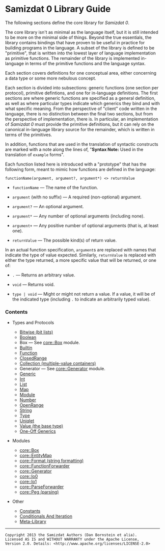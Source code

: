 Samizdat 0 Library Guide
========================

The following sections define the core library for *Samizdat 0*.

The core library isn't as minimal as the language itself, but it is still
intended to be more on the minimal side of things. Beyond the true
essentials, the library contains bindings that have proven to be useful
in practice for building programs in the language. A subset of the library
is defined to be "primitive", that is written into the lowest layer of
language implementation as primitive functions. The remainder of the library
is implemented in-language in terms of the primitive functions and the
language syntax.

Each section covers definitions for one conceptual area, either
concerning a data type or some more nebulous concept.

Each section is divided into subsections: generic functions (one section
per protocol), primitive defintions, and one for in-language definitions.
The first sections are where generic functions are specified as a general
definition, as well as where particular types indicate which generics they
bind and with what specific meaning. From the perspective of "client"
code written in the language, there is no distinction between the final
two sections, but from the perspective of implementation, there is.
In particular, an implementation of *Samizdat 0* must provide the primitive
definitions, but it can rely on the canonical in-language library source
for the remainder, which is written in terms of the primitives.

In addition, functions that are used in the translation of syntactic
constructs are marked with a note along the lines of,
"**Syntax Note:** Used in the translation of `example` forms".

Each function listed here is introduced with a "prototype" that has
the following form, meant to mimic how functions are defined in the
language:

```
functionName(argument, argument?, argument*) <> returnValue
```

* `functionName` &mdash; The name of the function.

* `argument` (with no suffix) &mdash; A required (non-optional) argument.

* `argument?` &mdash; An optional argument.

* `argument*` &mdash; Any number of optional arguments (including none).

* `argument+` &mdash; Any positive number of optional arguments (that is,
  at least one).

* `returnValue` &mdash; The possible kind(s) of return value.

In an actual function specification, `argument`s are replaced with names
that indicate the type of value expected. Similarly, `returnValue`
is replaced with either the type returned, a more specific value that
will be returned, or one of:

* `.` &mdash; Returns an arbitrary value.

* `void` &mdash; Returns void.

* `type | void` &mdash; Might or might not return a value. If a value, it
  will be of the indicated type (including `.` to indicate an arbitrarily
  typed value).

### Contents

* Types and Protocols
  * [Bitwise (bit lists)](Bitwise.md)
  * [Boolean](Boolean.md)
  * Box &mdash; See [core::Box](Box.md) module.
  * [Builtin](Builtin.md)
  * [Function](Function.md)
  * [ClosedRange](ClosedRange.md)
  * [Collection (multiple-value containers)](Collection.md)
  * Generator &mdash; See [core::Generator](Generator.md) module.
  * [Generic](Generic.md)
  * [Int](Int.md)
  * [List](List.md)
  * [Map](Map.md)
  * [Module](Module.md)
  * [Number](Number.md)
  * [OpenRange](OpenRange.md)
  * [String](String.md)
  * [Type](Type.md)
  * [Uniqlet](Uniqlet.md)
  * [Value (the base type)](Value.md)
  * [One-Off Generics](OneOff.md)

* Modules
  * [core::Box](Box.md)
  * [core::EntityMap](EntityMap.md)
  * [core::Format (string formatting)](Format.md)
  * [core::FunctionForwarder](FunctionForwarder.md)
  * [core::Generator](Generator.md)
  * [core::Io0](Io0.md)
  * [core::Io1](Io1.md)
  * [core::ParseForwarder](ParseForwarder.md)
  * [core::Peg (parsing)](Peg.md)

* Other
  * [Constants](constants.md)
  * [Conditionals And Iteration](conditional.md)
  * [Meta-Library](meta.md)

- - - - -

```
Copyright 2013 the Samizdat Authors (Dan Bornstein et alia).
Licensed AS IS and WITHOUT WARRANTY under the Apache License,
Version 2.0. Details: <http://www.apache.org/licenses/LICENSE-2.0>
```
